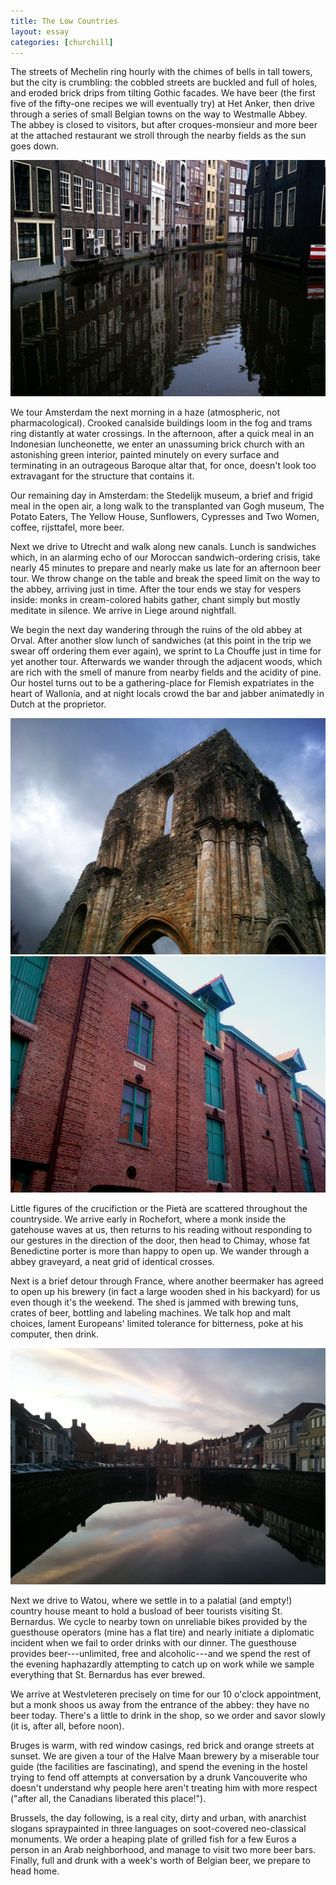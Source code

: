 ```yaml
---
title: The Low Countries
layout: essay
categories: [churchill]
---
```


The streets of Mechelin ring hourly with the chimes of bells in tall towers, but
the city is crumbling: the cobbled streets are buckled and full of holes, and
eroded brick drips from tilting Gothic facades. We have beer (the first five of
the fifty-one recipes we will eventually try) at Het Anker, then drive through a
series of small Belgian towns on the way to Westmalle Abbey. The abbey is closed
to visitors, but after <span class='foreign'>croques-monsieur</span> and more
beer at the attached restaurant we stroll through the nearby fields as the sun
goes down.

<img src='../attachments/holland-1.jpg'>

We tour Amsterdam the next morning in a haze (atmospheric, not pharmacological).
Crooked canalside buildings loom in the fog and trams ring distantly at water
crossings. In the afternoon, after a quick meal in an Indonesian luncheonette,
we enter an unassuming brick church with an astonishing green interior, painted
minutely on every surface and terminating in an outrageous Baroque altar that,
for once, doesn't look too extravagant for the structure that contains it.

Our remaining day in Amsterdam: the Stedelijk museum, a brief and frigid meal in
the open air, a long walk to the transplanted van Gogh museum, The Potato
Eaters, The Yellow House, Sunflowers, Cypresses and Two Women, coffee,
rijsttafel, more beer.

Next we drive to Utrecht and walk along new canals. Lunch is sandwiches which,
in an alarming echo of our Moroccan sandwich-ordering crisis, take nearly 45
minutes to prepare and nearly make us late for an afternoon beer tour. We throw
change on the table and break the speed limit on the way to the abbey, arriving
just in time. After the tour ends we stay for vespers inside: monks in
cream-colored habits gather, chant simply but mostly meditate in silence.  We
arrive in Liege around nightfall.

We begin the next day wandering through the ruins of the old abbey at Orval.
After another slow lunch of sandwiches (at this point in the trip we swear off
ordering them ever again), we sprint to La Chouffe just in time for yet another
tour. Afterwards we wander through the adjacent woods, which are rich with the
smell of manure from nearby fields and the acidity of pine. Our hostel turns out
to be a gathering-place for Flemish expatriates in the heart of Wallonia, and at
night locals crowd the bar and jabber animatedly in Dutch at the proprietor.

<img src='../attachments/belgium-1-hdr.jpg' class='inline'>

<img src='../attachments/belgium-4.jpg'>

Little figures of the crucifiction or the Piet&agrave; are scattered throughout
the countryside.  We arrive early in Rochefort, where a monk inside the
gatehouse waves at us, then returns to his reading without responding to our
gestures in the direction of the door, then head to Chimay, whose fat
Benedictine porter is more than happy to open up. We wander through a abbey
graveyard, a neat grid of identical crosses.

Next is a brief detour through France, where another beermaker has agreed to
open up his brewery (in fact a large wooden shed in his backyard) for us even
though it's the weekend. The shed is jammed with brewing tuns, crates of beer,
bottling and labeling machines. We talk hop and malt choices, lament Europeans'
limited tolerance for bitterness, poke at his computer, then drink.

<img src='../attachments/belgium-7.jpg'>

Next we drive to Watou, where we settle in to a palatial (and empty!) country
house meant to hold a busload of beer tourists visiting St. Bernardus. We cycle
to nearby town on unreliable bikes provided by the guesthouse operators (mine
has a flat tire) and nearly initiate a diplomatic incident when we fail to order
drinks with our dinner. The guesthouse provides beer---unlimited, free and
alcoholic---and we spend the rest of the evening haphazardly attempting to catch
up on work while we sample everything that St. Bernardus has ever brewed.

We arrive at Westvleteren precisely on time for our 10 o'clock appointment, but
a monk shoos us away from the entrance of the abbey: they have no beer today.
There's a little to drink in the shop, so we order and savor slowly (it is,
after all, before noon).

Bruges is warm, with red window casings, red brick and orange streets at sunset.
We are given a tour of the Halve Maan brewery by a miserable tour guide (the
facilities are fascinating), and spend the evening in the hostel trying to fend
off attempts at conversation by a drunk Vancouverite who doesn't understand why
people here aren't treating him with more respect ("after all, the Canadians
liberated this place!").

Brussels, the day following, is a real city, dirty and urban, with anarchist
slogans spraypainted in three languages on soot-covered neo-classical monuments.
We order a heaping plate of grilled fish for a few Euros a person in an Arab
neighborhood, and manage to visit two more beer bars. Finally, full and drunk
with a week's worth of Belgian beer, we prepare to head home.
